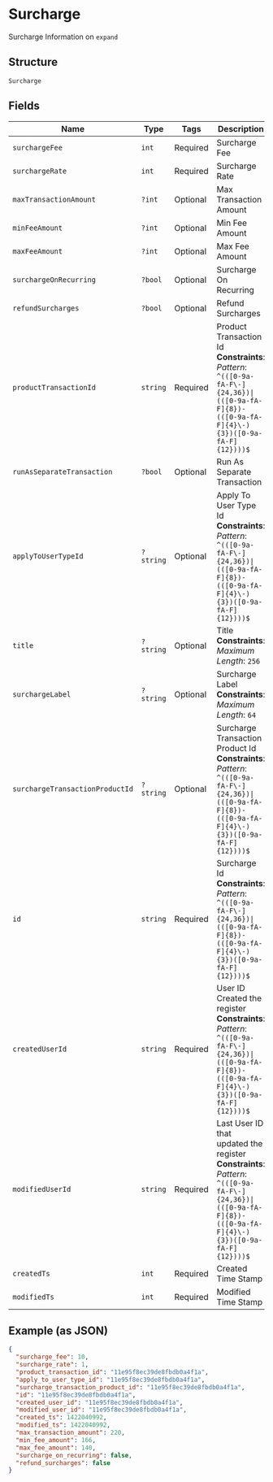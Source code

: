 
# Surcharge

Surcharge Information on `expand`

## Structure

`Surcharge`

## Fields

| Name | Type | Tags | Description | Getter | Setter |
|  --- | --- | --- | --- | --- | --- |
| `surchargeFee` | `int` | Required | Surcharge Fee | getSurchargeFee(): int | setSurchargeFee(int surchargeFee): void |
| `surchargeRate` | `int` | Required | Surcharge Rate | getSurchargeRate(): int | setSurchargeRate(int surchargeRate): void |
| `maxTransactionAmount` | `?int` | Optional | Max Transaction Amount | getMaxTransactionAmount(): ?int | setMaxTransactionAmount(?int maxTransactionAmount): void |
| `minFeeAmount` | `?int` | Optional | Min Fee Amount | getMinFeeAmount(): ?int | setMinFeeAmount(?int minFeeAmount): void |
| `maxFeeAmount` | `?int` | Optional | Max Fee Amount | getMaxFeeAmount(): ?int | setMaxFeeAmount(?int maxFeeAmount): void |
| `surchargeOnRecurring` | `?bool` | Optional | Surcharge On Recurring | getSurchargeOnRecurring(): ?bool | setSurchargeOnRecurring(?bool surchargeOnRecurring): void |
| `refundSurcharges` | `?bool` | Optional | Refund Surcharges | getRefundSurcharges(): ?bool | setRefundSurcharges(?bool refundSurcharges): void |
| `productTransactionId` | `string` | Required | Product Transaction Id<br>**Constraints**: *Pattern*: `^(([0-9a-fA-F\-]{24,36})\|(([0-9a-fA-F]{8})-(([0-9a-fA-F]{4}\-){3})([0-9a-fA-F]{12})))$` | getProductTransactionId(): string | setProductTransactionId(string productTransactionId): void |
| `runAsSeparateTransaction` | `?bool` | Optional | Run As Separate Transaction | getRunAsSeparateTransaction(): ?bool | setRunAsSeparateTransaction(?bool runAsSeparateTransaction): void |
| `applyToUserTypeId` | `?string` | Optional | Apply To User Type Id<br>**Constraints**: *Pattern*: `^(([0-9a-fA-F\-]{24,36})\|(([0-9a-fA-F]{8})-(([0-9a-fA-F]{4}\-){3})([0-9a-fA-F]{12})))$` | getApplyToUserTypeId(): ?string | setApplyToUserTypeId(?string applyToUserTypeId): void |
| `title` | `?string` | Optional | Title<br>**Constraints**: *Maximum Length*: `256` | getTitle(): ?string | setTitle(?string title): void |
| `surchargeLabel` | `?string` | Optional | Surcharge Label<br>**Constraints**: *Maximum Length*: `64` | getSurchargeLabel(): ?string | setSurchargeLabel(?string surchargeLabel): void |
| `surchargeTransactionProductId` | `?string` | Optional | Surcharge Transaction Product Id<br>**Constraints**: *Pattern*: `^(([0-9a-fA-F\-]{24,36})\|(([0-9a-fA-F]{8})-(([0-9a-fA-F]{4}\-){3})([0-9a-fA-F]{12})))$` | getSurchargeTransactionProductId(): ?string | setSurchargeTransactionProductId(?string surchargeTransactionProductId): void |
| `id` | `string` | Required | Surcharge Id<br>**Constraints**: *Pattern*: `^(([0-9a-fA-F\-]{24,36})\|(([0-9a-fA-F]{8})-(([0-9a-fA-F]{4}\-){3})([0-9a-fA-F]{12})))$` | getId(): string | setId(string id): void |
| `createdUserId` | `string` | Required | User ID Created the register<br>**Constraints**: *Pattern*: `^(([0-9a-fA-F\-]{24,36})\|(([0-9a-fA-F]{8})-(([0-9a-fA-F]{4}\-){3})([0-9a-fA-F]{12})))$` | getCreatedUserId(): string | setCreatedUserId(string createdUserId): void |
| `modifiedUserId` | `string` | Required | Last User ID that updated the register<br>**Constraints**: *Pattern*: `^(([0-9a-fA-F\-]{24,36})\|(([0-9a-fA-F]{8})-(([0-9a-fA-F]{4}\-){3})([0-9a-fA-F]{12})))$` | getModifiedUserId(): string | setModifiedUserId(string modifiedUserId): void |
| `createdTs` | `int` | Required | Created Time Stamp | getCreatedTs(): int | setCreatedTs(int createdTs): void |
| `modifiedTs` | `int` | Required | Modified Time Stamp | getModifiedTs(): int | setModifiedTs(int modifiedTs): void |

## Example (as JSON)

```json
{
  "surcharge_fee": 10,
  "surcharge_rate": 1,
  "product_transaction_id": "11e95f8ec39de8fbdb0a4f1a",
  "apply_to_user_type_id": "11e95f8ec39de8fbdb0a4f1a",
  "surcharge_transaction_product_id": "11e95f8ec39de8fbdb0a4f1a",
  "id": "11e95f8ec39de8fbdb0a4f1a",
  "created_user_id": "11e95f8ec39de8fbdb0a4f1a",
  "modified_user_id": "11e95f8ec39de8fbdb0a4f1a",
  "created_ts": 1422040992,
  "modified_ts": 1422040992,
  "max_transaction_amount": 220,
  "min_fee_amount": 166,
  "max_fee_amount": 140,
  "surcharge_on_recurring": false,
  "refund_surcharges": false
}
```

